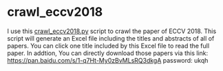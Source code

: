 # crawl_eccv2018
I use this <a href="./crawl_eccv2018.py">crawl_eccv2018.py</a> script to crawl the paper of ECCV 2018. 
This script will generate an Excel file including the titles and abstracts of all of papers. 
You can click one title included by this Excel file to read the full paper.
In addtion, You can directly download those papers via this link: https://pan.baidu.com/s/1-q7Ht-My0zBvMLsRQ3dkgA password: ukqh

